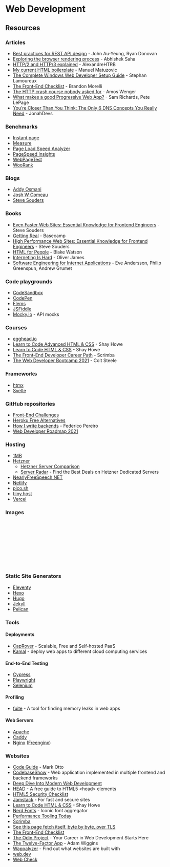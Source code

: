# Web Development

## Resources

### Articles

* [Best practices for REST API design](https://stackoverflow.blog/2020/03/02/best-practices-for-rest-api-design/?utm_source=hackernewsletter\&utm_medium=email\&utm_term=code) - John Au-Yeung, Ryan Donovan
* [Exploring the browser rendering process](https://abhisaha.com/blog/exploring-browser-rendering-process) - Abhishek Saha
* [HTTP/2 and HTTP/3 explained](https://alexandrehtrb.github.io/posts/2024/03/http2-and-http3-explained/) - AlexandreHTRB
* [My current HTML boilerplate](https://www.matuzo.at/blog/html-boilerplate/) - Manuel Matuzovic
* [The Complete Windows Web Developer Setup Guide](https://dev.to/stephanlamoureux/the-complete-windows-developer-setup-guide-fie) - Stephan Lamoureux
* [The Front-End Checklist](https://codeburst.io/the-front-end-checklist-8b2292fdda44) - Brandon Morelli
* [The HTTP crash course nobody asked for](https://fasterthanli.me/articles/the-http-crash-course-nobody-asked-for) - Amos Wenger
* [What makes a good Progressive Web App?](https://web.dev/pwa-checklist/) - Sam Richards, Pete LePage
* [You’re Closer Than You Think: The Only 6 DNS Concepts You Really Need](https://jonahdevs.com/youre-closer-than-you-think-the-only-6-dns-concepts-you-really-need/) - JonahDevs

### Benchmarks

* [Instant page](https://instant.page/)
* [Measure](https://web.dev/measure/)
* [Page Load Speed Analyzer](https://www.internetmarketingninjas.com/tools/free-tools/pagespeed)
* [PageSpeed Insights](https://pagespeed.web.dev/)
* [WebPageTest](https://www.webpagetest.org/)
* [WooRank](https://www.woorank.com/)

### Blogs

* [Addy Osmani](https://addyosmani.com/blog/)
* [Josh W Comeau](https://www.joshwcomeau.com/)
* [Steve Souders](https://stevesouders.com/)

### Books

* [Even Faster Web Sites: Essential Knowledge for Frontend Engineers](https://www.amazon.co.uk/Even-Faster-Web-Sites-Performance/dp/0596522304) - Steve Souders
* [Getting Real](https://basecamp.com/gettingreal) - Basecamp
* [High Performance Web Sites: Essential Knowledge for Frontend Engineers](http://bedford-computing.co.uk/learning/wp-content/uploads/2016/07/Oreilly.Steve_.Souders.High_.Performance.Web_.Sites_.Sep_.2007.pdf) - Steve Souders
* [HTML for People](https://htmlforpeople.com) - Blake Watson
* [Interneting Is Hard](https://internetingishard.netlify.app/) - Oliver James
* [Software Engineering for Internet Applications](http://philip.greenspun.com/seia/) - Eve Andersson, Philip Greenspun, Andrew Grumet

### Code playgrounds

* [CodeSandbox](https://codesandbox.io/)
* [CodePen](https://codepen.io/)
* [Flems](https://flems.io/)
* [JSFiddle](https://jsfiddle.net/)
* [Mocky.io](https://designer.mocky.io/) - API mocks

### Courses

* [egghead.io](https://egghead.io/)
* [Learn to Code Advanced HTML & CSS](https://learn.shayhowe.com/advanced-html-css/) - Shay Howe
* [Learn to Code HTML & CSS](https://learn.shayhowe.com/html-css/) - Shay Howe
* [The Front-End Developer Career Path](https://scrimba.com/learn/frontend) - Scrimba
* [The Web Developer Bootcamp 2021](https://www.udemy.com/course/the-web-developer-bootcamp/) - Colt Steele

### Frameworks

* [htmx](https://htmx.org/)
* [Svelte](https://svelte.dev/)

### GitHub repositories

* [Front-End Challenges](https://github.com/felipefialho/frontend-challenges)
* [Heroku Free Alternatives](https://github.com/Engagespot/heroku-free-alternatives)
* [How I write backends](https://github.com/fpereiro/backendlore) - Federico Pereiro
* [Web Developer Roadmap 2021](https://github.com/kamranahmedse/developer-roadmap)

### Hosting

* [1MB](https://1mb.co)
* [Hetzner](https://www.hetzner.com/)
  * [Hetzner Server Comparison](https://achromatic.dev/blog/hetzner-server-comparison)
  * [Server Radar](https://radar.iodev.org/) - Find the Best Deals on Hetzner Dedicated Servers
* [NearlyFreeSpeech.NET](https://www.nearlyfreespeech.net/)
* [Netlify](https://www.netlify.com/)
* [pico.sh](https://pico.sh/)
* [tiiny.host](https://tiiny.host/)
* [Vercel](https://vercel.com/)

### Images

<figure><img src="../../.gitbook/assets/12 Tips for API Security.png" alt=""><figcaption></figcaption></figure>

<figure><img src="../../.gitbook/assets/A Cheatsheet on REST API Design Best Practices.gif" alt=""><figcaption></figcaption></figure>

<figure><img src="../../.gitbook/assets/A Cheatsheet to Build Secure API.gif" alt=""><figcaption></figcaption></figure>

<figure><img src="../../.gitbook/assets/Cheatsheet on Comparing API Architectural Styles.gif" alt=""><figcaption></figcaption></figure>

<figure><img src="../../.gitbook/assets/Frontend Performance Cheatsheet.gif" alt=""><figcaption></figcaption></figure>

<figure><img src="../../.gitbook/assets/Full Stack Developer Roadmap.gif" alt=""><figcaption></figcaption></figure>

<figure><img src="https://substackcdn.com/image/fetch/f_auto,q_auto:good,fl_progressive:steep/https%3A%2F%2Fsubstack-post-media.s3.amazonaws.com%2Fpublic%2Fimages%2F2a933717-1d59-46a6-ba51-76e24ae048fc_1280x1502.gif" alt=""><figcaption></figcaption></figure>

<figure><img src="../../.gitbook/assets/JSON Web Token.jpeg" alt=""><figcaption></figcaption></figure>

<figure><img src="../../.gitbook/assets/Top 9 HTTP Request Methods.gif" alt=""><figcaption></figcaption></figure>

<figure><img src="../../.gitbook/assets/Typical Architecture of a Web Application.gif" alt=""><figcaption></figcaption></figure>

<figure><img src="../../.gitbook/assets/Why are CDN so popular.gif" alt=""><figcaption></figcaption></figure>

### Static Site Generators

* [Eleventy](https://www.11ty.dev/)
* [Hexo](https://hexo.io/)
* [Hugo](https://gohugo.io/)
* [Jekyll](https://jekyllrb.com/)
* [Pelican](https://getpelican.com/)

### Tools

#### Deployments

* [CapRover](https://caprover.com/) - Scalable, Free and Self-hosted PaaS
* [Kamal](https://kamal-deploy.org/) - deploy web apps to different cloud computing services

#### End-to-End Testing

* [Cypress](https://www.cypress.io/)
* [Playwright](https://playwright.dev/)
* [Selenium](https://www.selenium.dev/)

#### Profiling

* [fuite](https://github.com/nolanlawson/fuite) - A tool for finding memory leaks in web apps

#### Web Servers

* [Apache](https://httpd.apache.org/)
* [Caddy](https://caddyserver.com/)
* [Nginx](https://www.nginx.com/) ([Freenginx](https://freenginx.org/))

### Websites

* [Code Guide](https://codeguide.co/) - Mark Otto
* [CodebaseShow](https://codebase.show/) - Web application implemented in multiple frontend and backend frameworks
* [Deep Dive Into Modern Web Development](https://fullstackopen.com/en/)
* [HEAD](https://htmlhead.dev/) - A free guide to HTML5 \<head> elements
* [HTML5 Security Checklist](https://html5sec.org/)
* [Jamstack](https://jamstack.org/) - For fast and secure sites
* [Learn to Code HTML & CSS](https://learn.shayhowe.com/) - Shay Howe
* [Nerd Fonts](https://www.nerdfonts.com/) - Iconic font aggregator
* [Performance Tooling Today](https://www.perf-tooling.today/)
* [Scrimba](https://scrimba.com/allcourses?price=free)
* [See this page fetch itself, byte by byte, over TLS](https://subtls.pages.dev/)
* [The Front-End Checklist](https://frontendchecklist.io/)
* [The Odin Project](https://www.theodinproject.com/) - Your Career in Web Development Starts Here
* [The Twelve-Factor App](https://12factor.net/) - Adam Wiggins
* [Wappalyzer](https://www.wappalyzer.com/) - Find out what websites are built with
* [web.dev](https://web.dev/)
* [Web Check](https://v1.web-check.xyz)
